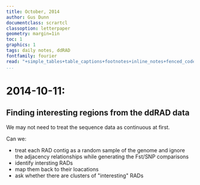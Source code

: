 ```yaml
---
title: October, 2014
author: Gus Dunn
documentclass: scrartcl
classoption: letterpaper
geometry: margin=1in
toc: 1
graphics: 1
tags: daily notes, ddRAD
fontfamily: fourier
read: "+simple_tables+table_captions+footnotes+inline_notes+fenced_code_blocks+fenced_code_attributes+fancy_lists+definition_lists+superscript+subscript+tex_math_dollars"
...
```





# 2014-10-11:
## Finding interesting regions from the ddRAD data

We may not need to treat the sequence data as continuous at first.

Can we:

- treat each RAD contig as a random sample of the genome and ignore the adjacency relationships while generating the Fst/SNP comparisons 
- identify intersting RADs
- map them back to their loacations
- ask whether there are clusters of "interesting" RADs
       